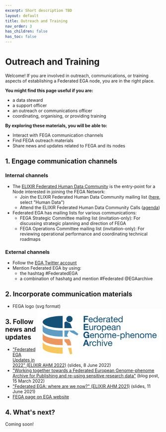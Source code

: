 ```yaml
---
excerpt: Short description TBD
layout: default
title: Outreach and Training
nav_order: 3 
has_children: false
has_toc: false
---
```

# Outreach and Training

Welcome! If you are involved in outreach, communications, or training aspects of establishing a Federated EGA node, you are in the right place.

**You might find this page useful if you are:**
- a data steward
- a support officer
- an outreach or communications officer
- coordinating, organising, or providing training

**By exploring these materials, you will be able to:**
- Interact with FEGA communication channels
- Find FEGA outreach materials
- Share news and updates related to FEGA and its nodes

## 1. Engage communication channels

### Internal channels
- The [ELIXIR Federated Human Data Community](https://elixir-europe.org/communities/human-data) is the entry-point for a Node interested in joining the FEGA Network: 
  - Join the ELIXIR Federated Human Data Community mailing list ([here](https://elixir-europe.org/intranet/join-groups), select "Human Data")
  - Attend the ELIXIR Federated Human Data Community Calls ([agenda](https://docs.google.com/document/d/10OwVvHbJ7i1gI1Iw4zmVsOs8kDrG077Y52juehiFcmU/edit))
- Federated EGA has mailing lists for various communications: 
  - FEGA Strategic Committee mailing list (invitation-only): For discussing strategic planning and direction of FEGA
  - FEGA Operations Committee mailing list (invitation-only): For reviewing operational performance and coordinating technical roadmaps

### External channels
- Follow the [EGA Twitter account](https://twitter.com/EGAarchive)
- Mention Federated EGA by using:
   - the hashtag #FederatedEGA
   - a combination of hashatg and mention #Federated @EGAarchive

## 2. Incorporate communication materials
- FEGA logo (svg format) <img src="../../../docs/assets/img/FEGA-logo-generic.svg" alt="Federated EGA logo, colored logo of storage disk with human figure emerging from behind and the text Federated European Genome-phenome Archive on the right." width="400"  align="right" />

## 3. Follow news and updates
- ["Federated EGA Updates in 2022" (ELIXIR AHM 2022)](https://doi.org/10.7490/f1000research.1118988.1) (slides, 8 June 2022)
- ["Working together towards a Federated European Genome-phenome Archive for Publishing and re-using sensitive research data"](https://www.csc.fi/-/working-together-towards-a-federated-european-genome-phenome-archive) (blog post, 15 March 2022)
- ["Federated EGA: where are we now?" (ELIXIR AHM 2021)](https://doi.org/10.7490/f1000research.1119006.1) (slides, 11 June 2021)
- [FEGA page on EGA website](https://ega-archive.org/federated)

## 4. What's next?

Coming soon!
